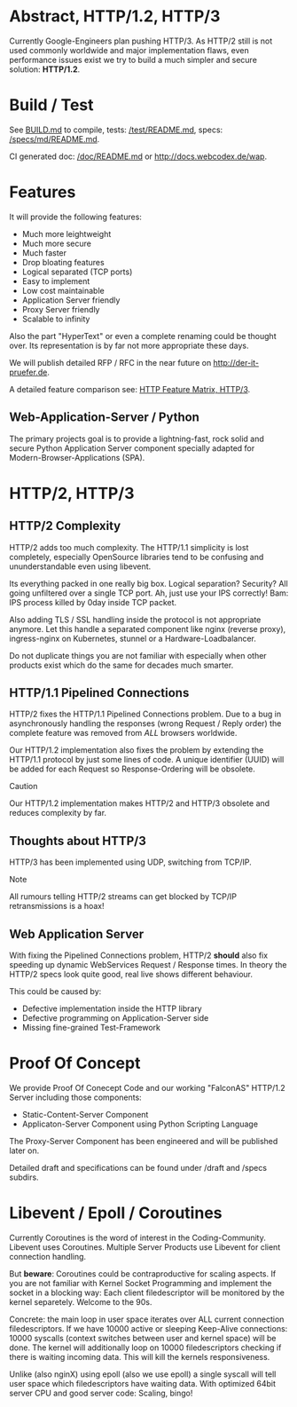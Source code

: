 # Abstract, HTTP/1.2, HTTP/3

Currently Google-Engineers plan pushing HTTP/3. As HTTP/2 still is not used commonly worldwide and
major implementation flaws, even performance issues exist we try to build a much simpler and secure
solution: **HTTP/1.2**.

# Build / Test

See [BUILD.md](BUILD.md) to compile, tests: [/test/README.md](/test/README.md), specs: [/specs/md/README.md](/specs/md/README.md).

CI generated doc: [/doc/README.md](/doc/README.md) or http://docs.webcodex.de/wap.

# Features

It will provide the following features:

- Much more leightweight
- Much more secure
- Much faster
- Drop bloating features
- Logical separated (TCP ports)
- Easy to implement
- Low cost maintainable
- Application Server friendly
- Proxy Server friendly
- Scalable to infinity

Also the part "HyperText" or even a complete renaming could be thought over. Its representation is by far not
more appropriate these days.

We will publish detailed RFP / RFC in the near future on http://der-it-pruefer.de.

A detailed feature comparison see: [HTTP Feature Matrix, HTTP/3](FEATURE-MATRIX.md).

## Web-Application-Server / Python

The primary projects goal is to provide a lightning-fast, rock solid and secure Python Application Server component
specially adapted for Modern-Browser-Applications (SPA).

# HTTP/2, HTTP/3

## HTTP/2 Complexity

HTTP/2 adds too much complexity. The HTTP/1.1 simplicity is lost completely, especially OpenSource libraries
tend to be confusing and ununderstandable even using libevent.

Its everything packed in one really big box. Logical separation? Security? All going unfiltered over a single
TCP port. Ah, just use your IPS correctly! Bam: IPS process killed by 0day inside TCP packet.

Also adding TLS / SSL handling inside the protocol is not appropriate anymore. Let this handle a separated
component like nginx (reverse proxy), ingress-nginx on Kubernetes, stunnel or a Hardware-Loadbalancer.

Do not duplicate things you are not familiar with especially when other products exist which do the same
for decades much smarter.

## HTTP/1.1 Pipelined Connections

HTTP/2 fixes the HTTP/1.1 Pipelined Connections problem. Due to a bug in asynchronously handling the responses
(wrong Request / Reply order) the complete feature was removed from *ALL* browsers worldwide.

Our HTTP/1.2 implementation also fixes the problem by extending the HTTP/1.1 protocol by just some lines of code.
A unique identifier (UUID) will be added for each Request so Response-Ordering will be obsolete.

>[!CAUTION]
> Our HTTP/1.2 implementation makes HTTP/2 and HTTP/3 obsolete and reduces complexity by far.

## Thoughts about HTTP/3

HTTP/3 has been implemented using UDP, switching from TCP/IP.

>[!NOTE]
> All rumours telling HTTP/2 streams can get blocked by TCP/IP retransmissions is a hoax!

## Web Application Server

With fixing the Pipelined Connections problem, HTTP/2 **should** also fix speeding up dynamic WebServices
Request / Response times. In theory the HTTP/2 specs look quite good, real live shows different behaviour.

This could be caused by:

- Defective implementation inside the HTTP library
- Defective programming on Application-Server side
- Missing fine-grained Test-Framework

# Proof Of Concept

We provide Proof Of Conecept Code and our working "FalconAS" HTTP/1.2 Server including those components:

- Static-Content-Server Component
- Applicaton-Server Component using Python Scripting Language

The Proxy-Server Component has been engineered and will be published later on.

Detailed draft and specifications can be found under /draft and /specs subdirs.

# Libevent / Epoll / Coroutines

Currently Coroutines is the word of interest in the Coding-Community. Libevent uses Coroutines.
Multiple Server Products use Libevent for client connection handling. 

But **beware**: Coroutines could be contraproductive for scaling aspects. If you are not familiar with
Kernel Socket Programming and implement the socket in a blocking way: Each client filedescriptor will be
monitored by the kernel separetely. Welcome to the 90s.

Concrete: the main loop in user space iterates over ALL current connection filedescriptors. If we have
10000 active or sleeping Keep-Alive connections: 10000 syscalls (context switches between user and kernel
space) will be done. The kernel will additionally loop on 10000 filedescriptors checking if there is
waiting incoming data. This will kill the kernels responsiveness.

Unlike (also nginX) using epoll (also we use epoll) a single syscall will tell user space which
filedescriptors have waiting data. With optimized 64bit server CPU and good server code: Scaling, bingo!

